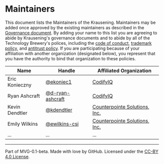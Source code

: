 # Maintainers

This document lists the Maintainers of the Krausening. Maintainers may be added once approved by the existing maintainers as described in the [Governance document](./GOVERNANCE.md). By adding your name to this list you are agreeing to abide by Krausening's governance documents and to abide by all of the Technology Brewery's polices, including the [code of conduct](../org-docs/CODE-OF-CONDUCT.md), [trademark policy](../org-docs/TRADEMARKS.md), and [antitrust policy](../org-docs/ANTITRUST.md). If you are participating because of your affiliation with another organization (designated below), you represent that you have the authority to bind that organization to these policies.

| **Name**       | **Handle**                                             | **Affiliated Organization**                                  |
|----------------|--------------------------------------------------------|--------------------------------------------------------------|
| Eric Konieczny | [@ekoniec1](https://github.com/ekoniec1)               | [CodifyIQ](https://www.codifyiq.com/)                        |
| Ryan Ashcraft  | [@d-ryan-ashcraft](https://github.com/d-ryan-ashcraft) | [CodifyIQ](https://www.codifyiq.com/)                        |
| Kevin Dendtler | [@kdendtler](https://github.com/kdendtler)             | [Counterpointe Solutions, Inc.](https://www.cpointe-inc.com) |
| Emily Wilkins  | [@ewilkins-csi](https://github.com/ewilkins-csi)       | [Counterpointe Solutions, Inc.](https://www.cpointe-inc.com) |
| ...            | ...                                                    | ...                                                          |


---
Part of MVG-0.1-beta.
Made with love by GitHub. Licensed under the [CC-BY 4.0 License](https://creativecommons.org/licenses/by-sa/4.0/).
